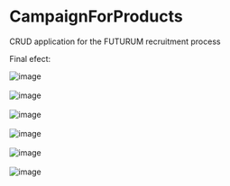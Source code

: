 # CampaignForProducts
CRUD application for the FUTURUM recruitment process 

Final efect:

![image](https://github.com/mamikula/CampaignForProducts/blob/master/Screens/ss1.png)
<br><br>
![image](https://github.com/mamikula/CampaignForProducts/blob/master/Screens/ss2.png)
<br><br>
![image](https://github.com/mamikula/CampaignForProducts/blob/master/Screens/ss3.png)
<br><br>
![image](https://github.com/mamikula/CampaignForProducts/blob/master/Screens/ss4.png)
<br><br>
![image](https://github.com/mamikula/CampaignForProducts/blob/master/Screens/ss5.png)
<br><br>
![image](https://github.com/mamikula/CampaignForProducts/blob/master/Screens/ss6.png)
<br><br>
